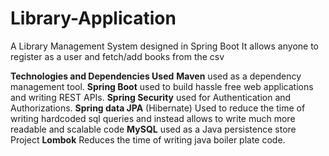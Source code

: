 # Library-Application
A Library Management System designed in Spring Boot  It allows anyone to register as a user and fetch/add  books from the csv

**Technologies and Dependencies Used**
**Maven** used as a dependency management tool.
**Spring Boot** used to build hassle free web applications and writing REST APIs.
**Spring Security** used for Authentication and Authorizations.
**Spring data JPA** (Hibernate) Used to reduce the time of writing hardcoded sql queries and instead allows to write much more readable and scalable code
**MySQL** used as a Java persistence store
Project **Lombok** Reduces the time of writing java boiler plate code.
